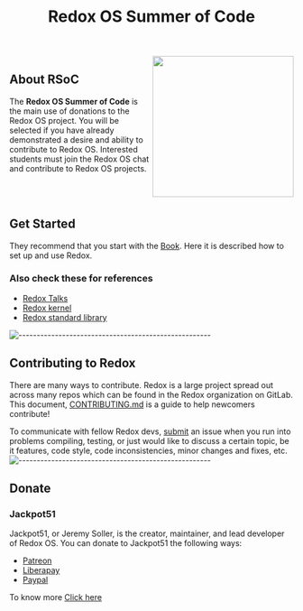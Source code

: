 <h1 align="center">Redox OS Summer of Code </h1>

<br><br>
<img src="https://user-images.githubusercontent.com/87390353/140606024-b0b682af-08cb-4bf0-84a7-9866fadc8b1c.jpg" width="250" align = "right">
## About RSoC
The **Redox OS Summer of Code** is the main use of donations to the Redox OS project. You will be selected if you have already demonstrated a desire and ability to contribute 
to Redox OS. Interested students must join the Redox OS chat and contribute to Redox OS projects.

<br><br>

## Get Started
They recommend that you start with the [Book](https://doc.redox-os.org/book/). Here it is described how to set up and use Redox.
### Also check these for references
- [Redox Talks](https://www.redox-os.org/talks/)
- [Redox kernel](https://doc.redox-os.org/kernel/kernel/)
- [Redox standard library](https://doc.redox-os.org/std/std/)

![-----------------------------------------------------](https://raw.githubusercontent.com/andreasbm/readme/master/assets/lines/rainbow.png)


## Contributing to Redox
There are many ways to contribute.
Redox is a large project spread out across many repos which can be found in the Redox organization on GitLab. This document, 
[CONTRIBUTING.md](https://gitlab.redox-os.org/redox-os/redox/blob/master/CONTRIBUTING.md) is a guide to help
newcomers contribute!

To communicate with fellow Redox devs, [submit](https://discourse.redox-os.org/) an issue when you run into problems 
compiling, testing, or just would like to discuss a certain topic, be it features, code style, code inconsistencies, minor changes and fixes, etc.
![-----------------------------------------------------](https://raw.githubusercontent.com/andreasbm/readme/master/assets/lines/rainbow.png)

## Donate
### Jackpot51
Jackpot51, or Jeremy Soller, is the creator, maintainer, and lead developer of Redox OS.
You can donate to Jackpot51 the following ways:

- [Patreon](https://www.patreon.com/redox_os)
- [Liberapay](https://liberapay.com/redox_os)
- [Paypal](https://www.paypal.com/paypalme/redoxos)

To know more [Click here](https://www.redox-os.org/rsoc/)



